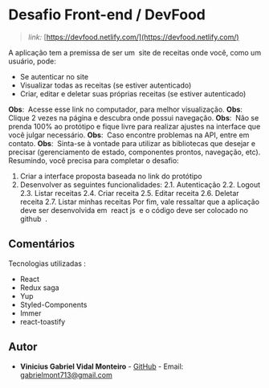 
# Desafio Front-end / DevFood

>*link:*  [https://devfood.netlify.com/](https://devfood.netlify.com/)

A aplicação tem a premissa de ser um ​ site de receitas​ onde você, como um
usuário, pode:

 - Se autenticar no site
 - Visualizar todas as receitas (se estiver autenticado)
 - Criar, editar e deletar suas próprias receitas (se estiver autenticado)

**Obs**: ​ Acesse esse link no computador, para melhor visualização.
**Obs**: ​ Clique 2 vezes na página e descubra onde possui navegação.
**Obs**: ​ Não se prenda 100% ao protótipo e fique livre para realizar ajustes na interface que você julgar necessário.
**Obs**: ​ Caso encontre problemas na API, entre em contato.
**Obs**: ​ Sinta-se à vontade para utilizar as bibliotecas que desejar e precisar
(gerenciamento de estado, componentes prontos, navegação, etc).
Resumindo, você precisa para completar o desafio:
1. Criar a interface proposta baseada no link do protótipo
2. Desenvolver as seguintes funcionalidades:
2.1. Autenticação
2.2. Logout
2.3. Listar receitas
2.4. Criar receita
2.5. Editar receita
2.6. Deletar receita
2.7. Listar minhas receitas
Por fim, vale ressaltar que a aplicação deve ser desenvolvida em ​ react js ​ e o código deve ser colocado no ​ github ​ .

## Comentários

Tecnologias utilizadas :

 - React
 - Redux saga
 - Yup
 - Styled-Components
 - Immer
 - react-toastify

## Autor

-   **Vinicius Gabriel Vidal Monteiro**  -  [GitHub](https://github.com/Gabriel-Monteiro7)  - Email:  [gabrielmont713@gmail.com](mailto:gabrielmont713@gmail.com)
